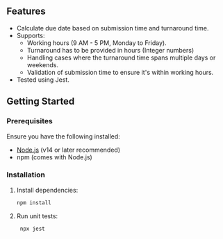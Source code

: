 ## Features

- Calculate due date based on submission time and turnaround time.
- Supports:
  - Working hours (9 AM - 5 PM, Monday to Friday).
  - Turnaround has to be provided in hours (Integer numbers)
  - Handling cases where the turnaround time spans multiple days or weekends.
  - Validation of submission time to ensure it's within working hours.
- Tested using Jest.

## Getting Started

### Prerequisites

Ensure you have the following installed:

- [Node.js](https://nodejs.org/) (v14 or later recommended)
- npm (comes with Node.js)

### Installation

1. Install dependencies:
   ```bash
   npm install

2. Run unit tests: 
   ```bash
    npx jest


